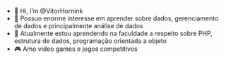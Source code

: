 - 👋 Hi, I’m @VitorHornink
- 👀 Possuo enorme interesse em aprender sobre dados, gerenciamento de dados e principalmente análise de dados
- 🌱 Atualmente estou aprendendo na faculdade a respeito sobre PHP, estrutura de dados, programação orientada a objeto
- 🎮 Amo video games e jogos competitivos


